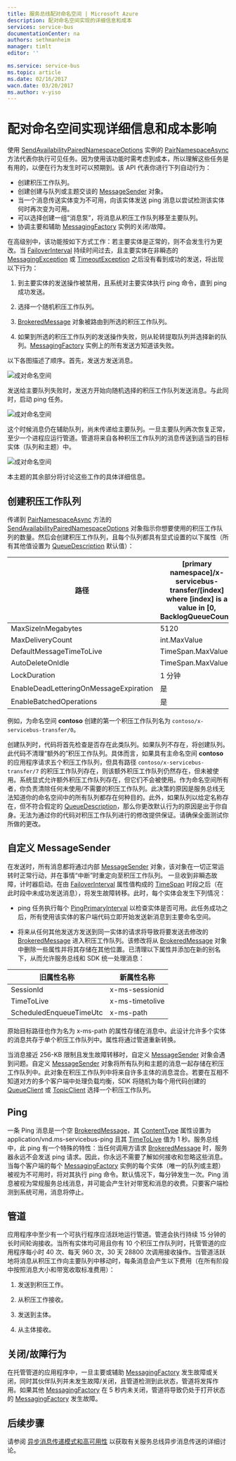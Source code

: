 ```yaml
---
title: 服务总线配对命名空间 | Microsoft Azure
description: 配对命名空间实现的详细信息和成本
services: service-bus
documentationCenter: na
authors: sethmanheim
manager: timlt
editor: ''

ms.service: service-bus
ms.topic: article
ms.date: 02/16/2017
wacn.date: 03/20/2017
ms.author: v-yiso
---
```


# 配对命名空间实现详细信息和成本影响

使用 [SendAvailabilityPairedNamespaceOptions][] 实例的 [PairNamespaceAsync][] 方法代表你执行可见任务。因为使用该功能时需考虑到成本，所以理解这些任务是有用的，以便在行为发生时可以预期到。该 API 代表你进行下列自动行为：

-   创建积压工作队列。
-   创建创建与队列或主题交谈的 [MessageSender][] 对象。
-   当一个消息传送实体变为不可用，向该实体发送 ping 消息以尝试检测该实体何时再次变为可用。
-   可以选择创建一组“消息泵”，将消息从积压工作队列移至主要队列。
-   协调主要和辅助 [MessagingFactory][] 实例的关闭/故障。

在高级别中，该功能按如下方式工作：若主要实体是正常的，则不会发生行为更改。当 [FailoverInterval][] 持续时间过去，且主要实体在非瞬态的 [MessagingException][] 或 [TimeoutException][] 之后没有看到成功的发送，将出现以下行为：

1.  到主要实体的发送操作被禁用，且系统对主要实体执行 ping 命令，直到 ping 成功发送。

2.  选择一个随机积压工作队列。

3.  [BrokeredMessage][] 对象被路由到所选的积压工作队列。

4.  如果到所选的积压工作队列的发送操作失败，则从轮转提取队列并选择新的队列。[MessagingFactory][] 实例上的所有发送方知道该失败。

以下各图描述了顺序。首先，发送方发送消息。

![成对命名空间][0]

发送给主要队列失败时，发送方开始向随机选择的积压工作队列发送消息。与此同时，启动 ping 任务。

![成对命名空间][1]

这个时候消息仍在辅助队列，尚未传递给主要队列。一旦主要队列再次恢复正常，至少一个进程应运行管道。管道将来自各种积压工作队列的消息传送到适当的目标实体（队列和主题）中。

![成对命名空间][2]

本主题的其余部分将讨论这些工作的具体详细信息。

## 创建积压工作队列

传递到 [PairNamespaceAsync][] 方法的 [SendAvailabilityPairedNamespaceOptions][] 对象指示你想要使用的积压工作队列的数量。然后会创建积压工作队列，且每个队列都具有显式设置的以下属性（所有其他值设置为 [QueueDescription][] 默认值）：

| 路径 | [primary namespace]/x-servicebus-transfer/[index] where [index] is a value in [0, BacklogQueueCount) |
|----------------------------------------|------------------------------------------------------------------------------------------------------|
| MaxSizeInMegabytes | 5120 |
| MaxDeliveryCount | int.MaxValue |
| DefaultMessageTimeToLive | TimeSpan.MaxValue |
| AutoDeleteOnIdle | TimeSpan.MaxValue |
| LockDuration | 1 分钟 |
| EnableDeadLetteringOnMessageExpiration | 是 |
| EnableBatchedOperations | 是 |

例如，为命名空间 **contoso** 创建的第一个积压工作队列名为 `contoso/x-servicebus-transfer/0`。

创建队列时，代码将首先检查是否存在此类队列。如果队列不存在，将创建队列。此代码不清理“额外的”积压工作队列。具体而言，如果具有主命名空间 **contoso** 的应用程序请求五个积压工作队列，但具有路径 `contoso/x-servicebus-transfer/7` 的积压工作队列存在，则该额外积压工作队列仍然存在，但未被使用。系统显式允许额外积压工作队列存在，但它们不会被使用。作为命名空间所有者，你负责清除任何未使用/不需要的积压工作队列。此决策的原因是服务总线无法知道你的命名空间中的所有队列都存在何种目的。此外，如果队列以给定名称存在，但不符合假定的 [QueueDescription][]，那么你更改默认行为的原因是出于你自身。无法为通过你的代码对积压工作队列进行的修改提供保证。请确保全面测试你所做的更改。

## 自定义 MessageSender

在发送时，所有消息都将通过内部 [MessageSender][] 对象，该对象在一切正常运转时正常行动，并在事情“中断”时重定向至积压工作队列。 一旦收到非瞬态故障，计时器启动。在由 [FailoverInterval][] 属性值构成的 [TimeSpan][] 时段之后（在此时段中未成功发送消息），将发生故障转移。此时，每个实体会发生下列情况：

- ping 任务执行每个 [PingPrimaryInterval][] 以检查实体是否可用。此任务成功之后，所有使用该实体的客户端代码立即开始发送新消息到主要命名空间。

- 将来从任何其他发送方发送到同一实体的请求将导致将要发送去修改的 [BrokeredMessage][] 进入积压工作队列。该修改将从 [BrokeredMessage][] 对象中删除一些属性并将其存储在其他位置。已清理以下属性并添加在新的别名下，从而允许服务总线和 SDK 统一处理消息：

| 旧属性名称 | 新属性名称 |
|-------------------------|-------------------|
| SessionId | x-ms-sessionid |
| TimeToLive | x-ms-timetolive |
| ScheduledEnqueueTimeUtc | x-ms-path |

原始目标路径也作为名为 x-ms-path 的属性存储在消息中。此设计允许多个实体的消息共存于单个积压工作队列中。属性将通过管道重新转换。

当消息接近 256-KB 限制且发生故障转移时，自定义 [MessageSender][] 对象会遇到问题。自定义 [MessageSender][] 对象将所有队列和主题的消息一起存储在积压工作队列中。此对象在积压工作队列中将来自许多主体的消息混合。若要在互相不知道对方的多个客户端中处理负载均衡，SDK 将随机为每个用代码创建的 [QueueClient][] 或 [TopicClient][] 选择一个积压工作队列。

## Ping

一条 Ping 消息是一个空 [BrokeredMessage][]，其 [ContentType][] 属性设置为 application/vnd.ms-servicebus-ping 且其 [TimeToLive][] 值为 1 秒。服务总线中，此 ping 有一个特殊的特性：当任何调用方请求 [BrokeredMessage][] 时，服务器永远不会发送 ping 请求。因此，你永远不需要了解如何接收和忽略这些消息。当每个客户端的每个 [MessagingFactory][] 实例的每个实体（唯一的队列或主题）被视为不可用时，将对其执行 ping 命令。默认情况下，每分钟发生一次。Ping 消息被视为常规服务总线消息，并可能会产生针对带宽和消息的收费。只要客户端检测到系统可用，消息将停止。

## 管道

应用程序中至少有一个可执行程序应活跃地运行管道。管道会执行持续 15 分钟的长时间轮询接收。当所有实体均可用且你有 10 个积压工作队列时，托管管道的应用程序每小时 40 次、每天 960 次，30 天 28800 次调用接收操作。当管道活跃地将消息从积压工作向主要队列中移动时，每条消息会产生以下费用（在所有阶段中按照消息大小和带宽收取标准费用）：

1.  发送到积压工作。

2.  从积压工作接收。

3.  发送到主体。

4.  从主体接收。

## 关闭/故障行为

在托管管道的应用程序中，一旦主要或辅助 [MessagingFactory][] 发生故障或关闭，同时其伙伴队列并未发生故障/关闭，且管道检测到此状态，管道将发挥作用。如果其他 [MessagingFactory][] 在 5 秒内未关闭，管道将导致仍处于打开状态的 [MessagingFactory][] 发生故障。

## 后续步骤

请参阅 [异步消息传递模式和高可用性] 以获取有关服务总线异步消息传送的详细讨论。

  [PairNamespaceAsync]: https://msdn.microsoft.com/zh-cn/library/azure/microsoft.servicebus.messaging.messagingfactory.pairnamespaceasync.aspx
  [SendAvailabilityPairedNamespaceOptions]: https://msdn.microsoft.com/zh-cn/library/azure/microsoft.servicebus.messaging.sendavailabilitypairednamespaceoptions.aspx
  [MessageSender]: https://msdn.microsoft.com/zh-cn/library/azure/microsoft.servicebus.messaging.messagesender.aspx
  [MessagingFactory]: https://msdn.microsoft.com/zh-cn/library/azure/microsoft.servicebus.messaging.messagingfactory.aspx
  [FailoverInterval]: https://msdn.microsoft.com/zh-cn/library/azure/microsoft.servicebus.messaging.pairednamespaceoptions.failoverinterval.aspx
  [MessagingException]: https://msdn.microsoft.com/zh-cn/library/azure/microsoft.servicebus.messaging.messagingexception.aspx
  [TimeoutException]: https://msdn.microsoft.com/zh-cn/library/azure/system.timeoutexception.aspx
  [BrokeredMessage]: https://msdn.microsoft.com/zh-cn/library/azure/microsoft.servicebus.messaging.brokeredmessage.aspx
  [QueueDescription]: https://msdn.microsoft.com/zh-cn/library/azure/microsoft.servicebus.messaging.queuedescription.aspx
  [TimeSpan]: https://msdn.microsoft.com/zh-cn/library/azure/system.timespan.aspx
  [PingPrimaryInterval]: https://msdn.microsoft.com/zh-cn/library/azure/microsoft.servicebus.messaging.sendavailabilitypairednamespaceoptions.pingprimaryinterval.aspx
  [QueueClient]: https://msdn.microsoft.com/zh-cn/library/azure/microsoft.servicebus.messaging.queueclient.aspx
  [TopicClient]: https://msdn.microsoft.com/zh-cn/library/azure/microsoft.servicebus.messaging.topicclient.aspx
  [ContentType]: https://msdn.microsoft.com/zh-cn/library/azure/microsoft.servicebus.messaging.brokeredmessage.contenttype.aspx
  [TimeToLive]: https://msdn.microsoft.com/zh-cn/library/azure/microsoft.servicebus.messaging.brokeredmessage.timetolive.aspx
  [异步消息传递模式和高可用性]: ./service-bus-async-messaging.md
  [0]: ./media/service-bus-paired-namespaces/IC673405.png
  [1]: ./media/service-bus-paired-namespaces/IC673406.png
  [2]: ./media/service-bus-paired-namespaces/IC673407.png

<!---HONumber=Mooncake_Quality_Review_0104_2017-->